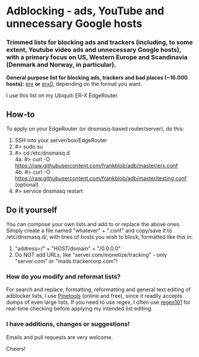 # Adblocking - ads, YouTube and unnecessary Google hosts
### Trimmed lists for blocking ads and trackers (including, to some extent, Youtube video ads and unnecessary Google hosts), with a primary focus on US, Western Europe and Scandinavia (Denmark and Norway, in particular).

**General purpose list for blocking ads, trackers and bad places (~16.000 hosts):** [erx](https://github.com/frankblob/adb/raw/master/erx.conf) **or** [erx0](https://github.com/frankblob/adb/raw/master/erx0), depending on the format you want.

I use this list on my Ubiquiti ER-X EdgeRouter. 

## How-to
To apply on your EdgeRouter (or dnsmasq-based router/server), do this:

1. SSH into your server/box/EdgeRouter
2. #> sudo su
3. #> cd /etc/dnsmasq.d     
4a. #> curl -O https://raw.githubusercontent.com/frankblob/adb/master/erx.conf     
4b. #> curl -O https://raw.githubusercontent.com/frankblob/adb/master/testing.conf (optional)    
5. #> service dnsmasq restart

## Do it yourself
You can compose your own lists and add to or replace the above ones. Simply create a file named "whatever" + ".conf" and copy/save it to /etc/dnsmasq.d/, with lines of hosts you wish to block, formatted like this in:

1. "address=/" + "HOST/domain" + "/0.0.0.0" 
2. Do NOT add URLs, like "server.com/monetize/tracking" - only "server.com" or "mads.trackercorp.com"!

### How do you modify and reformat lists?
For search and replace, formatting, reformatting and general text editing of adblocker lists, I use [Pinetools](http://pinetools.com/c-text-lists/) (online and free), since it readily accepts dumps of even large lists. If you need to use regex, I often use [regex101](https://regex101.com/) for real-time checking before applying my intended list editing.

### I have additions, changes or suggestions!
Emails and pull requests are very welcome.

Cheers!
